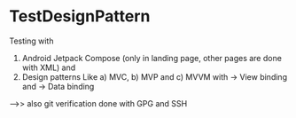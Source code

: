 # TestDesignPattern
Testing with 
 1. Android Jetpack Compose (only in landing page, other pages are done with XML) and 
 2. Design patterns Like 
  a) MVC, 
  b) MVP and 
  c) MVVM with 
    -> View binding and 
    -> Data binding


-->> also git verification done with GPG and SSH